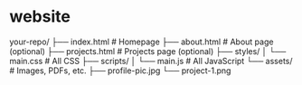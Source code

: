 # website
your-repo/
├── index.html          # Homepage
├── about.html          # About page (optional)
├── projects.html       # Projects page (optional)
├── styles/
│   └── main.css        # All CSS
├── scripts/
│   └── main.js         # All JavaScript
└── assets/             # Images, PDFs, etc.
    ├── profile-pic.jpg
    └── project-1.png
